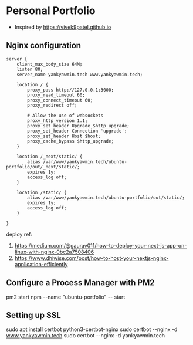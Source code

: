 # Personal Portfolio

* Inspired by https://vivek9patel.github.io

## Nginx configuration

```nginx
server {
    client_max_body_size 64M;
    listen 80;
    server_name yankyawmin.tech www.yankyawmin.tech;

    location / {
        proxy_pass http://127.0.0.1:3000;
        proxy_read_timeout 60;
        proxy_connect_timeout 60;
        proxy_redirect off;

        # Allow the use of websockets
        proxy_http_version 1.1;
        proxy_set_header Upgrade $http_upgrade;
        proxy_set_header Connection 'upgrade';
        proxy_set_header Host $host;
        proxy_cache_bypass $http_upgrade;
    }

    location /_next/static/ {
        alias /var/www/yankyawmin.tech/ubuntu-portfolio/out/_next/static/;
        expires 1y;
        access_log off;
    }

    location /static/ {
        alias /var/www/yankyawmin.tech/ubuntu-portfolio/out/static/;
        expires 1y;
        access_log off;
    }

}
```

deploy ref:
1) https://medium.com/@gaurav011/how-to-deploy-your-next-js-app-on-linux-with-nginx-0bc2a7508406
2) https://www.dhiwise.com/post/how-to-host-your-nextjs-nginx-application-efficiently

## Configure a Process Manager with PM2
pm2 start npm --name "ubuntu-portfolio" -- start

## Setting up SSL
sudo apt install certbot python3-certbot-nginx
sudo certbot --nginx -d www.yankyawmin.tech
sudo certbot --nginx -d yankyawmin.tech
